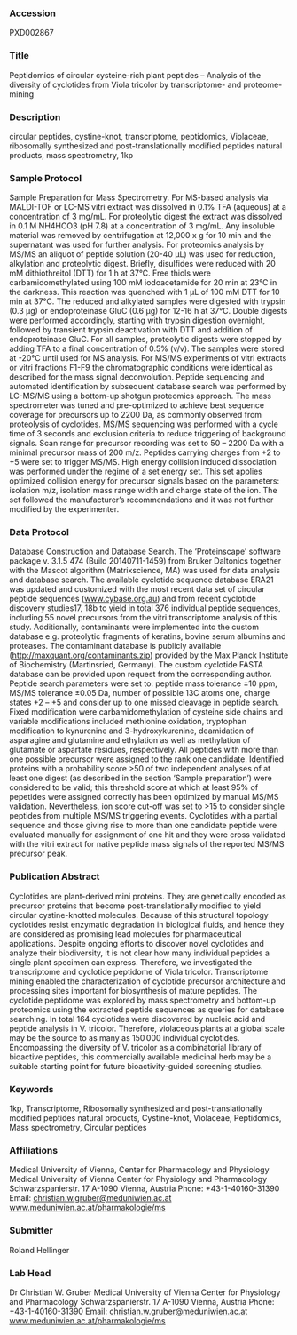 ### Accession
PXD002867

### Title
Peptidomics of circular cysteine-rich plant peptides – Analysis of the diversity of cyclotides from Viola tricolor by transcriptome- and proteome-mining

### Description
circular peptides, cystine-knot, transcriptome, peptidomics, Violaceae, ribosomally synthesized and post-translationally modified peptides natural products, mass spectrometry, 1kp

### Sample Protocol
Sample Preparation for Mass Spectrometry. For MS-based analysis via MALDI-TOF or LC-MS vitri extract was dissolved in 0.1% TFA (aqueous) at a concentration of 3 mg/mL. For proteolytic digest the extract was dissolved in 0.1 M NH4HCO3 (pH 7.8) at a concentration of 3 mg/mL. Any insoluble material was removed by centrifugation at 12,000 x g for 10 min and the supernatant was used for further analysis. For proteomics analysis by MS/MS an aliquot of peptide solution (20-40 µL) was used for reduction, alkylation and proteolytic digest. Briefly, disulfides were reduced with 20 mM dithiothreitol (DTT) for 1 h at 37°C. Free thiols were carbamidomethylated using 100 mM iodoacetamide for 20 min at 23°C in the darkness. This reaction was quenched with 1 µL of 100 mM DTT for 10 min at 37°C. The reduced and alkylated samples were digested with trypsin (0.3 µg) or endoproteinase GluC (0.6 µg) for 12-16 h at 37°C. Double digests were performed accordingly, starting with trypsin digestion overnight, followed by transient trypsin deactivation with DTT and addition of endoproteinase GluC. For all samples, proteolytic digests were stopped by adding TFA to a final concentration of 0.5% (v/v). The samples were stored at -20°C until used for MS analysis. For MS/MS experiments of vitri extracts or vitri fractions F1-F9 the chromatographic conditions were identical as described for the mass signal deconvolution. Peptide sequencing and automated identification by subsequent database search was performed by LC-MS/MS using a bottom-up shotgun proteomics approach. The mass spectrometer was tuned and pre-optimized to achieve best sequence coverage for precursors up to 2200 Da, as commonly observed from proteolysis of cyclotides. MS/MS sequencing was performed with a cycle time of 3 seconds and exclusion criteria to reduce triggering of background signals. Scan range for precursor recording was set to 50 – 2200 Da with a minimal precursor mass of 200 m/z. Peptides carrying charges from +2 to +5 were set to trigger MS/MS. High energy collision induced dissociation was performed under the regime of a set energy set. This set applies optimized collision energy for precursor signals based on the parameters: isolation m/z, isolation mass range width and charge state of the ion. The set followed the manufacturer’s recommendations and it was not further modified by the experimenter.

### Data Protocol
Database Construction and Database Search. The ‘Proteinscape’ software package v. 3.1.5 474 (Build 20140711-1459) from Bruker Daltonics together with the Mascot algorithm (Matrixscience, MA) was used for data analysis and database search. The available cyclotide sequence database ERA21 was updated and customized with the most recent data set of circular peptide sequences (www.cybase.org.au) and from recent cyclotide discovery studies17, 18b to yield in total 376 individual peptide sequences, including 55 novel precursors from the vitri transcriptome analysis of this study. Additionally, contaminants were implemented into the custom database e.g. proteolytic fragments of keratins, bovine serum albumins and proteases. The contaminant database is publicly available (http://maxquant.org/contaminants.zip) provided by the Max Planck Institute of Biochemistry (Martinsried, Germany). The custom cyclotide FASTA database can be provided upon request from the corresponding author. Peptide search parameters were set to: peptide mass tolerance ±10 ppm, MS/MS tolerance ±0.05 Da, number of possible 13C atoms one, charge states +2 – +5 and consider up to one missed cleavage in peptide search. Fixed modification were carbamidomethylation of cysteine side chains and variable modifications included methionine oxidation, tryptophan modification to kynurenine and 3-hydroxykurenine, deamidation of asparagine and glutamine and ethylation as well as methylation of glutamate or aspartate residues, respectively. All peptides with more than one possible precursor were assigned to the rank one candidate. Identified proteins with a probability score >50 of two independent analyses of at least one digest (as described in the section ‘Sample preparation’) were considered to be valid; this threshold score at which at least 95% of pepetides were assigned correctly has been optimized by manual MS/MS validation. Nevertheless, ion score cut-off was set to >15 to consider single peptides from multiple MS/MS triggering events. Cyclotides with a partial sequence and those giving rise to more than one candidate peptide were evaluated manually for assignment of one hit and they were cross validated with the vitri extract for native peptide mass signals of the reported MS/MS precursor peak.

### Publication Abstract
Cyclotides are plant-derived mini proteins. They are genetically encoded as precursor proteins that become post-translationally modified to yield circular cystine-knotted molecules. Because of this structural topology cyclotides resist enzymatic degradation in biological fluids, and hence they are considered as promising lead molecules for pharmaceutical applications. Despite ongoing efforts to discover novel cyclotides and analyze their biodiversity, it is not clear how many individual peptides a single plant specimen can express. Therefore, we investigated the transcriptome and cyclotide peptidome of Viola tricolor. Transcriptome mining enabled the characterization of cyclotide precursor architecture and processing sites important for biosynthesis of mature peptides. The cyclotide peptidome was explored by mass spectrometry and bottom-up proteomics using the extracted peptide sequences as queries for database searching. In total 164 cyclotides were discovered by nucleic acid and peptide analysis in V. tricolor. Therefore, violaceous plants at a global scale may be the source to as many as 150&#x202f;000 individual cyclotides. Encompassing the diversity of V. tricolor as a combinatorial library of bioactive peptides, this commercially available medicinal herb may be a suitable starting point for future bioactivity-guided screening studies.

### Keywords
1kp, Transcriptome, Ribosomally synthesized and post-translationally modified peptides natural products, Cystine-knot, Violaceae, Peptidomics, Mass spectrometry, Circular peptides

### Affiliations
Medical University of Vienna, Center for Pharmacology and Physiology
Medical University of Vienna Center for Physiology and Pharmacology Schwarzspanierstr. 17 A-1090 Vienna, Austria Phone: +43-1-40160-31390 Email: christian.w.gruber@meduniwien.ac.at www.meduniwien.ac.at/pharmakologie/ms

### Submitter
Roland  Hellinger

### Lab Head
Dr Christian W. Gruber
Medical University of Vienna Center for Physiology and Pharmacology Schwarzspanierstr. 17 A-1090 Vienna, Austria Phone: +43-1-40160-31390 Email: christian.w.gruber@meduniwien.ac.at www.meduniwien.ac.at/pharmakologie/ms


